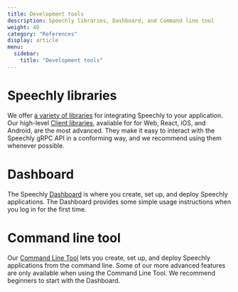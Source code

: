 ```yaml
---
title: Development tools
description: Speechly libraries, Dashboard, and Command line tool
weight: 40
category: "References"
display: article
menu:
  sidebar:
    title: "Development tools"
---
```


# Speechly libraries

We offer [a variety of libraries](/dev-tools/overview) for integrating Speechly to your application. Our high-level [Client libraries](/client-libraries/), available for for Web, React, iOS, and Android, are the most advanced. They make it easy to interact with the Speechly gRPC API in a conforming way, and we recommend using them whenever possible.

# Dashboard

The Speechly [Dashboard](/dev-tools/dashboard) is where you create, set up, and deploy Speechly applications. The Dashboard provides some simple usage instructions when you log in for the first time.

# Command line tool

Our [Command Line Tool](/dev-tools/command-line-client/) lets you create, set up, and deploy Speechly applications from the command line. Some of our more advanced features are only available when using the Command Line Tool. We recommend beginners to start with the Dashboard.
